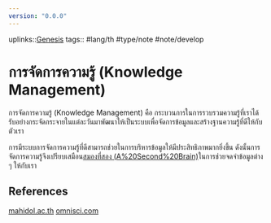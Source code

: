 ```yaml
---
version: "0.0.0"
---
```


uplinks::[Genesis](./Genesis.md)
tags:: #lang/th #type/note  #note/develop
# การจัดการความรู้ (Knowledge Management)
การจัดการความรู้ (Knowledge Management) คือ กระบวนการในการรวบรวมความรู้ที่เราได้รับอย่างกระจัดกระจายในแต่ละวันมาพัฒนาให้เป็นระบบเพื่อจัดการข้อมูลและสร้างฐานความรู้ที่ดีให้กับตัวเรา

การมีระบบการจัดการความรู้ที่ดีสามารถช่วยในการบริหารข้อมูลให้มีประสิทธิภาพมากยิ่งขึ้น ดังนั้นการจัดการความรู้จึงเปรียบเสมือน[สมองที่สอง (A%20Second%20Brain)](./สมองที่สอง%20(A%20Secon%20Brain).md)ในการช่วยจดจำข้อมูลต่าง ๆ ให้กับเรา

## References 
[mahidol.ac.th](https://www.eg.mahidol.ac.th/km61/index.php/kmwhat)
[omnisci.com](https://www.omnisci.com/technical-glossary/knowledge-management)


